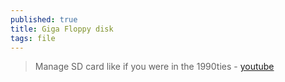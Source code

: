 ```yaml
---
published: true
title: Giga Floppy disk
tags: file
---
```

> Manage SD card like if you were in the 1990ties - [youtube](https://www.youtube.com/watch?v=gNQYbSWBhAs)

